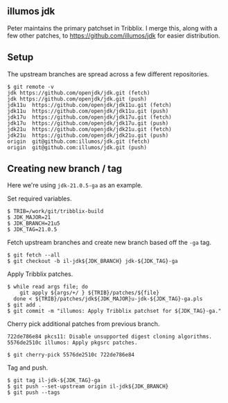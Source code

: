 ## illumos jdk

Peter maintains the primary patchset in Tribblix.  I merge this, along with a
few other patches, to <https://github.com/illumos/jdk> for easier distribution.

## Setup

The upstream branches are spread across a few different repositories.

```shell
$ git remote -v
jdk	https://github.com/openjdk/jdk.git (fetch)
jdk	https://github.com/openjdk/jdk.git (push)
jdk11u	https://github.com/openjdk/jdk11u.git (fetch)
jdk11u	https://github.com/openjdk/jdk11u.git (push)
jdk17u	https://github.com/openjdk/jdk17u.git (fetch)
jdk17u	https://github.com/openjdk/jdk17u.git (push)
jdk21u	https://github.com/openjdk/jdk21u.git (fetch)
jdk21u	https://github.com/openjdk/jdk21u.git (push)
origin	git@github.com:illumos/jdk.git (fetch)
origin	git@github.com:illumos/jdk.git (push)
```

## Creating new branch / tag

Here we're using `jdk-21.0.5-ga` as an example.

Set required variables.

```shell
$ TRIB=/work/git/tribblix-build
$ JDK_MAJOR=21
$ JDK_BRANCH=21u5
$ JDK_TAG=21.0.5
```

Fetch upstream branches and create new branch based off the `-ga` tag.

```shell
$ git fetch --all
$ git checkout -b il-jdk${JDK_BRANCH} jdk-${JDK_TAG}-ga
```

Apply Tribblix patches.

```shell
$ while read args file; do
    git apply ${args/+/ } ${TRIB}/patches/${file}
  done < ${TRIB}/patches/jdk${JDK_MAJOR}u-jdk-${JDK_TAG}-ga.pls
$ git add .
$ git commit -m "illumos: Apply Tribblix patchset for ${JDK_TAG}-ga."
```

Cherry pick additional patches from previous branch.

```
722de786e84 pkcs11: Disable unsupported digest cloning algorithms.
5576de2510c illumos: Apply pkgsrc patches.
```

```shell
$ git cherry-pick 5576de2510c 722de786e84
```

Tag and push.

```shell
$ git tag il-jdk-${JDK_TAG}-ga
$ git push --set-upstream origin il-jdk${JDK_BRANCH}
$ git push --tags
```

